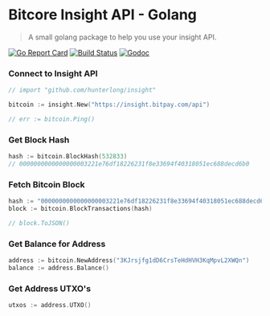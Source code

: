 # Bitcore Insight API - Golang
>A small golang package to help you use your insight API.

[![Go Report Card](https://goreportcard.com/badge/github.com/hunterlong/insight)](https://goreportcard.com/report/github.com/hunterlong/insight)
[![Build Status](https://travis-ci.org/hunterlong/insight.svg?branch=master)](https://travis-ci.org/hunterlong/insight)
[![Godoc](https://godoc.org/github.com/hunterlong/insight?status.svg)](https://godoc.org/github.com/hunterlong/insight)

### Connect to Insight API
```go
// import "github.com/hunterlong/insight"

bitcoin := insight.New("https://insight.bitpay.com/api")

// err := bitcoin.Ping()
```

### Get Block Hash
```go
hash := bitcoin.BlockHash(532833)
// 0000000000000000003221e76df18226231f8e33694f40318051ec688decd6b0
```

### Fetch Bitcoin Block
```go
hash := "0000000000000000003221e76df18226231f8e33694f40318051ec688decd6b0"
block := bitcoin.BlockTransactions(hash)

// block.ToJSON()
```

### Get Balance for Address
```go
address := bitcoin.NewAddress("3KJrsjfg1dD6CrsTeHdHVH3KqMpvL2XWQn")
balance := address.Balance()
```

### Get Address UTXO's
```go
utxos := address.UTXO()
```


